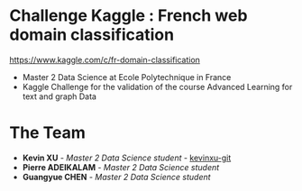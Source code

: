 # Challenge Kaggle : French web domain classification

https://www.kaggle.com/c/fr-domain-classification

+ Master 2 Data Science at Ecole Polytechnique in France
+ Kaggle Challenge for the validation of the course Advanced Learning for text and graph Data 

# The Team
+ **Kevin XU** - *Master 2 Data Science student* - [kevinxu-git](https://github.com/kevinxu-git)
+ **Pierre ADEIKALAM** - *Master 2 Data Science student*
+ **Guangyue CHEN** - *Master 2 Data Science student* 
